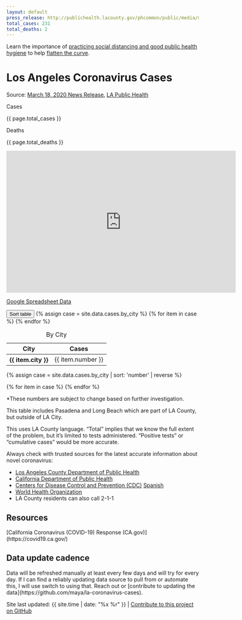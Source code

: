 ```yaml
---
layout: default
press_release: http://publichealth.lacounty.gov/phcommon/public/media/mediapubhpdetail.cfm?prid=2272
total_cases: 231
total_deaths: 2
---
```


<div class="padding-2 tablet:padding-x-4 bg-base-lightest">
  <p class="margin-0 font-sans-2xs">Learn the importance of <a class="usa-link" href="https://covid19.ca.gov/">practicing social distancing and good public health hygiene</a> to help <a class="usa-link" href="https://www.flattenthecurve.com/">flatten the curve</a>.</p>
</div>
<div class="padding-2 tablet:padding-x-4">
  <h1 class="font-sans-3xl text-normal margin-bottom-0 margin-top-05">Los Angeles Coronavirus Cases</h1>
  <p>Source: <a class="usa-link" href="{{ page.press_release }}">March 18, 2020 News Release</a>, <a class="usa-link" href="http://www.publichealth.lacounty.gov/media/Coronavirus/">LA Public Health</a></p>

  <div class="display-block margin-y-3">
    <div class="display-inline-block">
      <p class="margin-y-0 font-sans-3xs text-ls-2 text-uppercase">Cases</p>
      <p class="font-sans-3xl text-bold margin-y-0 text-primary-dark">{{ page.total_cases }}</p>
    </div>
    <div class="display-inline-block margin-left-2">
      <p class="margin-y-0 font-sans-3xs text-ls-2 text-uppercase">Deaths</p>
      <p class="font-sans-3xl text-bold margin-y-0">{{ page.total_deaths }}</p>
    </div>
  </div>

  <iframe class="border-2px border-base-lighter" width="600" height="371" seamless frameborder="0" scrolling="no" src="https://docs.google.com/spreadsheets/d/e/2PACX-1vRcjzQb44BEhNlZU8oQxvh8VWjGcf5y8NOx53WvWo2bVaEGjmrynQwnN9FaJxl8yzDEXmzb5Emc1cM8/pubchart?oid=1931319394&amp;format=interactive"></iframe>
  <p class="font-sans-3xs">
    <a class="usa-link" href="https://docs.google.com/spreadsheets/d/1b72cOI-GFZkkp8jbdjTj9ZBkRCinCyCWHJh50Ud_yN4/edit?usp=sharing">Google Spreadsheet Data</a>
  </p>

  <style type="text/css">
    .table-sorted {display: none;}
    .toggle-me.active + .table-unsorted {display: none;}
    .active.table-sorted {display: block;}
  </style>

  <div class="clearfix"></div>
  <button class="toggle-me usa-button margin-top-4">Sort table</button>
  {% assign case = site.data.cases.by_city %}
  <table class="usa-table table-unsorted">
    <caption>By City</caption>
    <thead>
      <tr>
        <th scope="col">City</th>
        <th scope="col">Cases</th>
      </tr>
    </thead>
    <tbody>
      {% for item in case %}
      <tr>
        <th scope="row">{{ item.city }}</th>
        <td>{{ item.number }}</td>
      </tr>
      {% endfor %}
    </tbody>
  </table>

  {% assign case = site.data.cases.by_city | sort: 'number' | reverse %}
  <table class="usa-table table-sorted">
    <caption>By City</caption>
    <thead>
      <tr>
        <th scope="col">City</th>
        <th scope="col">Cases</th>
      </tr>
    </thead>
    <tbody>
      {% for item in case %}
      <tr>
        <th scope="row">{{ item.city }}</th>
        <td>{{ item.number }}</td>
      </tr>
      {% endfor %}
    </tbody>
  </table>
<div class="usa-prose" markdown="1">
  <p class="font-sans-2xs">*These numbers are subject to change based on further investigation.</p>
  <p class="font-sans-2xs">This table includes Pasadena and Long Beach which are part of LA County, but outside of LA City.</p>
  <p class="font-sans-2xs">This uses LA County language. “Total” implies that we know the full extent of the problem, but it’s limited to tests administered. “Positive tests” or “cumulative cases” would be more accurate.</p>

Always check with trusted sources for the latest accurate information about novel coronavirus:
- [Los Angeles County Department of Public Health](http://publichealth.lacounty.gov/media/Coronavirus/)
- [California Department of Public Health](https://cdph.ca.gov/Programs/CID/DCDC/Pages/Immunization/ncov2019.aspx)
- [Centers for Disease Control and Prevention (CDC)](https://cdc.gov/coronavirus/2019-ncov/index.html)  [Spanish](https://cdc.gov/coronavirus/2019-ncov/index-sp.html)
- [World Health Organization](https://who.int/health-topics/coronavirus)
- LA County residents can also call 2-1-1
</div>

<h2 class="font-sans-lg margin-top-4 margin-bottom-2">Resources</h2>
<div class="usa-prose" markdown="1">
[California Coronavirus (COVID-19) Response (CA.gov)](https://covid19.ca.gov/)
</div>

<h2 class="font-sans-lg margin-top-4 margin-bottom-2">Data update cadence</h2>
<div class="usa-prose" markdown="1">
Data will be refreshed manually at least every few days and will try for every day. If I can find a reliably updating data source to pull from or automate this, I will use switch to using that. Reach out or [contribute to updating the data](https://github.com/maya/la-coronavirus-cases).
</div>
  <p class="font-sans-2xs margin-top-4 margin-bottom-0">Site last updated: <span class="font-mono-2xs">{{ site.time | date: "%x %r" }}</span> <span class="margin-x-1">|</span> <a class="usa-link" href="https://github.com/maya/la-coronavirus-cases">Contribute to this project on GitHub</a></p>
</div>


<script type="text/javascript">
var el = document.querySelector('.toggle-me');
var table = document.querySelector('.table-sorted');

el.onclick = function() {
  el.classList.toggle('active');
  table.classList.toggle('active');
}
</script>
